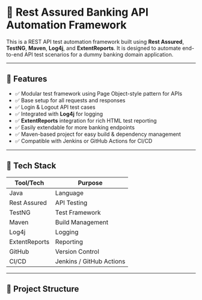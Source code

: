 # 🏦 Rest Assured Banking API Automation Framework

This is a REST API test automation framework built using **Rest Assured**, **TestNG**, **Maven**, **Log4j**, and **ExtentReports**. 
It is designed to automate end-to-end API test scenarios for a dummy banking domain application.

---

## 📌 Features

- ✅ Modular test framework using Page Object-style pattern for APIs
- ✅ Base setup for all requests and responses
- ✅ Login & Logout API test cases
- ✅ Integrated with **Log4j** for logging
- ✅ **ExtentReports** integration for rich HTML test reporting
- ✅ Easily extendable for more banking endpoints
- ✅ Maven-based project for easy build & dependency management
- ✅ Compatible with Jenkins or GitHub Actions for CI/CD

---

## 🔧 Tech Stack

| Tool/Tech       | Purpose                        |
|-----------------|--------------------------------|
| Java            | Language                       |
| Rest Assured    | API Testing                    |
| TestNG          | Test Framework                 |
| Maven           | Build Management               |
| Log4j           | Logging                        |
| ExtentReports   | Reporting                      |
| GitHub          | Version Control                |
| CI/CD           | Jenkins / GitHub Actions       |

---

## 📁 Project Structure

